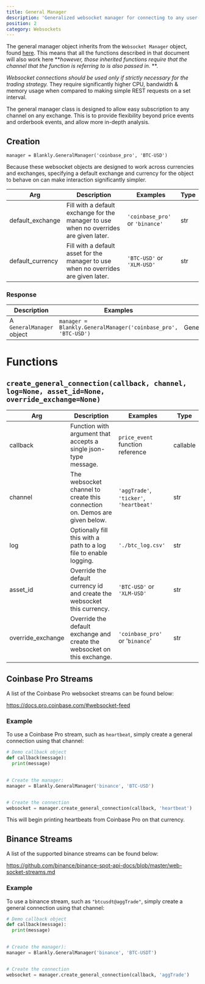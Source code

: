 ```yaml
---
title: General Manager
description: 'Generalized websocket manager for connecting to any user-specified channels'
position: 2
category: Websockets
---
```


The general manager object inherits from the `Websocket Manager` object, found [here](/websockets/websocket_manager). This means that all the functions described in that document will also work here ***however, those inherited functions require that the channel that the function is referring to is also passed in.* **.

*Websocket connections should be used only if strictly necessary for the trading strategy.* They require significantly higher CPU, bandwidth & memory usage when compared to making simple REST requests on a set interval.

The general manager class is designed to allow easy subscription to any channel on any exchange. This is to provide flexibility beyond price events and orderbook events, and allow more in-depth analysis.

## Creation

`manager = Blankly.GeneralManager('coinbase_pro', 'BTC-USD')`

Because these websocket objects are designed to work across currencies and exchanges, specifying a default exchange and currency for the object to behave on can make interaction significantly simpler.

| Arg              | Description                                                  | Examples                        | Type |
| ---------------- | ------------------------------------------------------------ | ------------------------------- | ---- |
| default_exchange | Fill with a default exchange for the manager to use when no overrides are given later. | `'coinbase_pro'` or `'binance'` | str  |
| default_currency | Fill with a default asset for the manager to use when no overrides are given later. | `'BTC-USD'` or `'XLM-USD'`      | str  |

### Response

| Description               | Examples                                                     | Type           |
| ------------------------- | ------------------------------------------------------------ | -------------- |
| A `GeneralManager` object | `manager = Blankly.GeneralManager('coinbase_pro', 'BTC-USD')` | GeneralManager |

# Functions

## `create_general_connection(callback, channel, log=None, asset_id=None, override_exchange=None)`

| Arg               | Description                                                  | Examples                                | Type     |
| ----------------- | ------------------------------------------------------------ | --------------------------------------- | -------- |
| callback          | Function with argument that accepts a single json-type message. | `price_event` function reference        | callable |
| channel           | The websocket channel to create this connection on. Demos are given below. | `'aggTrade'`, `'ticker'`, `'heartbeat'` | str      |
| log               | Optionally fill this with a path to a log file to enable logging. | `'./btc_log.csv'`                       | str      |
| asset_id          | Override the default currency id and create the websocket this currency. | `'BTC-USD'` or `'XLM-USD'`              | str      |
| override_exchange | Override the default exchange and create the websocket on this exchange. | `'coinbase_pro'` or '`binance`'         | str      |

## Coinbase Pro Streams

A list of the Coinbase Pro websocket streams can be found below:

https://docs.pro.coinbase.com/#websocket-feed

### Example

To use a Coinbase Pro stream, such as `heartbeat`, simply create a general connection using that channel:

```python
# Demo callback object
def callback(message):
  print(message)

  
# Create the manager:
manager = Blankly.GeneralManager('binance', 'BTC-USD')


# Create the connection
websocket = manager.create_general_connection(callback, 'heartbeat')
```

This will begin printing heartbeats from Coinbase Pro on that currency.

## Binance Streams

A list of the supported binance streams can be found below:

https://github.com/binance/binance-spot-api-docs/blob/master/web-socket-streams.md

### Example

To use a binance stream, such as `"btcusdt@aggTrade"`, simply create a general connection using that channel:

```python
# Demo callback object
def callback(message):
  print(message)

  
# Create the manager):
manager = Blankly.GeneralManager('binance', 'BTC-USDT')


# Create the connection
websocket = manager.create_general_connection(callback, 'aggTrade')
```
